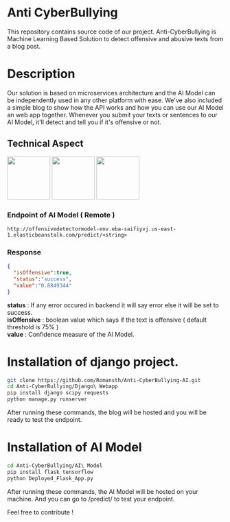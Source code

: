 # Anti CyberBullying


This repository contains source code of our project. Anti-CyberBullying is Machine Learning Based Solution to detect offensive and abusive texts from a blog post.


# Description

Our solution is based on microservices architecture and the AI Model can be independently used in any other platform with ease. We've also included a simple blog to show how the API works and how you can use our AI Model an web app together.
Whenever you submit your texts or sentences to our AI Model, it'll detect and tell you if it's offensive or not.

## Technical Aspect

<img src="https://d1.awsstatic.com/logos/aws-logo-lockups/poweredbyaws/PB_AWS_logo_RGB.61d334f1a1a427ea597afa54be359ca5a5aaad5f.png" width=100>  <img src="https://www.devteam.space/wp-content/uploads/2017/03/dockericon-min.png" width=100> <img src="https://static.djangoproject.com/img/logos/django-logo-negative.png" width=100>

### Endpoint of AI Model ( Remote )
```
http://offensivedetectormodel-env.eba-saifiyvj.us-east-1.elasticbeanstalk.com/predict/<string>
```

### Response

```json
{
  "isOffensive":true,
  "status":"success",
  "value":"0.8849344"
}
```

**status** : If any error occured in backend it will say error else it will be set to success. <br>
**isOffensive** : boolean value which says if the text is offensive ( default threshold is 75% ) <br>
**value** : Confidence measure of the AI Model.

# Installation of django project.

```bash
git clone https://github.com/Romansth/Anti-CyberBullying-AI.git
cd Anti-CyberBullying/Django\ Webapp
pip install django scipy requests
python manage.py runserver
```

After running these commands, the blog will be hosted and you will be ready to test the endpoint.

# Installation of AI Model

```bash
cd Anti-CyberBullying/AI\ Model
pip install flask tensorflow 
python Deployed_Flask_App.py
```
After running these commands, the AI Model will be hosted on your machine. And you can go to /predict/<string> to test your endpoint.

Feel free to contribute !
